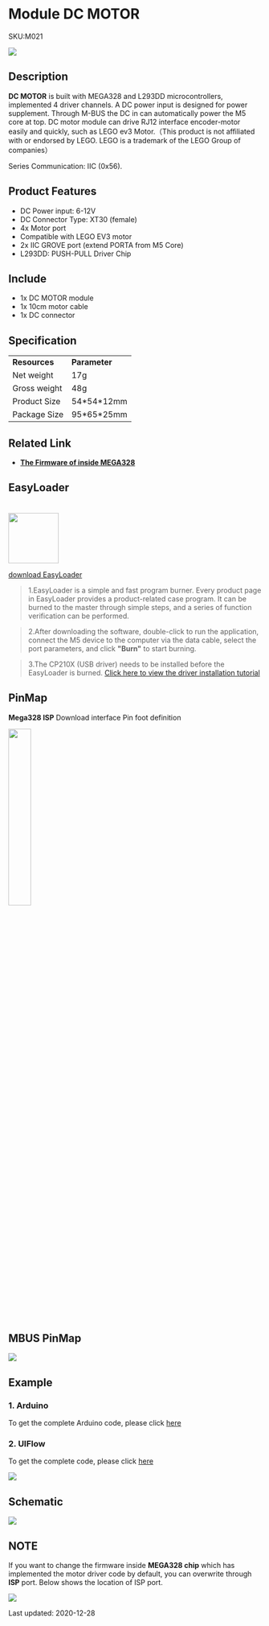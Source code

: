 # Module DC MOTOR

<el-tag effect="plain">SKU:M021</el-tag>

<div class="product_pic"><img src="assets/img/product_pics/module/module_lego_plus_01.webp"></div>

## Description

**DC MOTOR** is built with MEGA328 and L293DD microcontrollers, implemented 4 driver channels. A DC power input is designed for power supplement. Through M-BUS the DC in can automatically power the M5 core at top. DC motor module can drive RJ12 interface encoder-motor easily and quickly, such as LEGO ev3 Motor.（This product is not affiliated with or endorsed by LEGO. LEGO is a trademark of the LEGO Group of companies）

Series Communication: IIC (0x56).

## Product Features

- DC Power input: 6-12V
- DC Connector Type: XT30 (female)
- 4x Motor port
- Compatible with LEGO EV3 motor
- 2x IIC GROVE port (extend PORTA from M5 Core)
- L293DD: PUSH-PULL Driver Chip

## Include

-  1x DC MOTOR module
-  1x 10cm motor cable
-  1x DC connector

## Specification

<table>
   <tr style="font-weight:bold">
      <td>Resources</td>
      <td>Parameter</td>
   </tr>
   <tr>
      <td>Net weight</td>
      <td>17g</td>
   </tr>
   <tr>
      <td>Gross weight</td>
      <td>48g</td>
   </tr>
   <tr>
      <td>Product Size</td>
      <td>54*54*12mm</td>
   </tr>
   <tr>
      <td>Package Size</td>
      <td>95*65*25mm</td>
   </tr>
 </table>

## Related Link

- **[The Firmware of inside MEGA328](https://github.com/m5stack/M5-ProductExampleCodes/tree/master/Module/LEGO_PLUS/firmware_328p)**

<!-- ### 1. Arduino IDE -->

## EasyLoader

<img src="https://m5stack.oss-cn-shenzhen.aliyuncs.com/image/EasyLoader_logo.webp" width="100px" style="margin-top:20px">

<a href="https://m5stack.oss-cn-shenzhen.aliyuncs.com/EasyLoader/Module/EasyLoader_LEGO_PLUS.exe"><el-button type="primary">download EasyLoader</el-button></a>

>1.EasyLoader is a simple and fast program burner. Every product page in EasyLoader provides a product-related case program. It can be burned to the master through simple steps, and a series of function verification can be performed.

>2.After downloading the software, double-click to run the application, connect the M5 device to the computer via the data cable, select the port parameters, and click **"Burn"** to start burning.

>3.The CP210X (USB driver) needs to be installed before the EasyLoader is burned. [Click here to view the driver installation tutorial](en/related_documents/M5Burner#install-usb-driver)

## PinMap

**Mega328 ISP** Download interface Pin foot definition

<img src="assets\img\product_pics\app\mega328_isp.webp" width="30%" height="30%">

## MBUS PinMap

<img src="assets\img\product_pics\module\module_bus.webp"/>

## Example

### 1. Arduino

To get the complete Arduino code, please click [here](https://github.com/m5stack/M5Stack/tree/master/examples/Modules/LEGO_PLUS)

### 2. UIFlow

To get the complete code, please click [here](https://github.com/m5stack/M5-ProductExampleCodes/tree/master/Module/LEGO_PLUS/UIFlow)

<img src="assets/img/product_pics/module/module_example/LEGO_PLUS/example_module_lego_plus_03_en.webp">

## Schematic

<img src="assets/img/product_pics/module/lego_plus_sch.webp">

## NOTE

If you want to change the firmware inside **MEGA328 chip** which has implemented the motor driver code by default, you can overwrite through **ISP** port. Below shows the location of ISP port.

<img src="assets/img/product_pics/module/module_lego_plus_03.webp">

<el-divider content-position="right">Last updated: 2020-12-28</el-divider>

<script>

   var purchase_link = 'https://m5stack.com/collections/m5-module/products/lego-module';

   anchor_search(purchase_link);
   scrollFunc();

</script>
